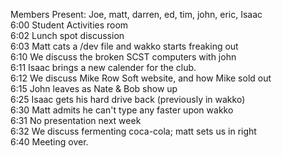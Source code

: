 <p>
Members Present:  Joe, matt, darren, ed, tim, john, eric, Isaac
<br>
6:00	Student Activities room <br>
6:02	Lunch spot discussion <br>
6:03	Matt cats a /dev file and wakko starts freaking out <br>
6:10	We discuss the broken SCST computers with john <br>
6:11	Isaac brings a new calender for the club. <br>
6:12	We discuss Mike Row Soft website, and how Mike sold out <br>
6:15	John leaves as Nate & Bob show up <br>
6:25    Isaac gets his hard drive back (previously in wakko) <br>
6:30	Matt admits he can't type any faster upon wakko <br>
6:31	No presentation next week <br>
6:32	We discuss fermenting coca-cola; matt sets us in right <br>
6:40	Meeting over.
